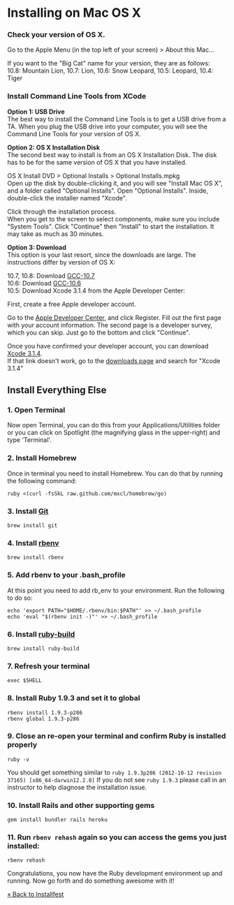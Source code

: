 # Installing on Mac OS X

### Check your version of OS X.
Go to the Apple Menu (in the top left of your screen) > About this Mac…

If you want to the "Big Cat" name for your version, they are as follows:  
10.8: Mountain Lion, 10.7: Lion, 10.6: Snow Leopard, 10.5: Leopard, 10.4: Tiger

### Install Command Line Tools from XCode

**Option 1: USB Drive**  
The best way to install the Command Line Tools is to get a USB drive from a TA.
When you plug the USB drive into your computer, you will see the Command Line Tools 
for your version of OS X.

**Option 2: OS X Installation Disk**  
The second best way to install is from an OS X Installation Disk. 
The disk has to be for the same version of OS X that you have installed.

OS X Install DVD > Optional Installs > Optional Installs.mpkg  
Open up the disk by double-clicking it, and you will see "Install Mac OS X", and a folder called "Optional Installs". 
Open "Optional Installs". Inside, double-click the installer named "Xcode".

Click through the installation process.  
When you get to the screen to select components, make sure you include "System Tools".
Click "Continue" then "Install" to start the installation. It may take as much as 30 minutes.

**Option 3: Download**  
This option is your last resort, since the downloads are large. The instructions differ by 
version of OS X:

10.7, 10.8: Download [GCC-10.7](https://github.com/downloads/kennethreitz/osx-gcc-installer/GCC-10.7-v2.pkg)  
10.6: Download [GCC-10.6](https://github.com/downloads/kennethreitz/osx-gcc-installer/GCC-10.6.pkg)  
10.5: Download Xcode 3.1.4 from the Apple Developer Center:  

First, create a free Apple developer account. 

Go to the [Apple Developer Center](https://developer.apple.com/downloads), 
and click Register. Fill out the first page with your account information.
The second page is a developer survey, which you can skip. Just go to the bottom and click
"Continue". 

Once you have confirmed your developer account, you can download [Xcode 3.1.4](http://adcdownload.apple.com/Developer_Tools/xcode_3.1.4_developer_tools/xcode314_2809_developerdvd.dmg).  
If that link doesn't work, go to the [downloads page](https://developer.apple.com/downloads)
and search for "Xcode 3.1.4"

## Install Everything Else
### 1. Open Terminal
Now open Terminal, you can do this from your Applications/Utilities folder or
you can click on Spotlight (the magnifying glass in the upper-right) and type 'Terminal'.

### 2. Install Homebrew
Once in terminal you need to install Homebrew. You can do that by running the following command:

```text
ruby <(curl -fsSkL raw.github.com/mxcl/homebrew/go)
```

### 3. Install [Git](http://git-scm.org)

```text
brew install git
```

### 4. Install [rbenv](https://github.com/sstephenson/rbenv)

```text
brew install rbenv
```

### 5. Add rbenv to your .bash_profile
At this point you need to add rb_env to your environment. Run the following to do so:

```text
echo 'export PATH="$HOME/.rbenv/bin:$PATH"' >> ~/.bash_profile
echo 'eval "$(rbenv init -)"' >> ~/.bash_profile
```

### 6. Install [ruby-build](https://github.com/sstephenson/ruby-build)

```text
brew install ruby-build
```

### 7. Refresh your terminal

```text
exec $SHELL
```

### 8. Install Ruby 1.9.3 and set it to global

```text
rbenv install 1.9.3-p286
rbenv global 1.9.3-p286
```

### 9. Close an re-open your terminal and confirm Ruby is installed properly

```text
ruby -v
```

You should get something similar to `ruby 1.9.3p286 (2012-10-12 revision 37165) [x86_64-darwin12.2.0]`
If you do not see `ruby 1.9.3` please call in an instructor to help
diagnose the installation issue.

### 10. Install Rails and other supporting gems

```text
gem install bundler rails heroku
```

### 11. Run `rbenv rehash` again so you can access the gems you just installed:

```text
rbenv rehash
```

Congratulations, you now have the Ruby development environment up and running. Now go forth and do something awesome with it!

[« Back to Installfest](/installfest)

